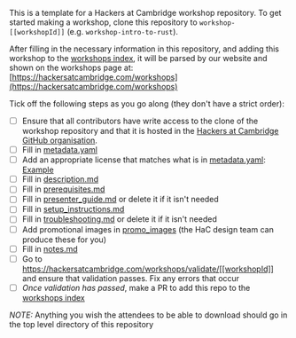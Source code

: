 This is a template for a Hackers at Cambridge workshop repository.
To get started making a workshop, clone this repository to `workshop-[[workshopId]]` (e.g. `workshop-intro-to-rust`).

After filling in the necessary information in this repository, and adding this workshop to the [workshops index](https://github.com/hackersatcambridge/workshops), it will be parsed by our website and shown on the workshops page at:
[https://hackersatcambridge.com/workshops](https://hackersatcambridge.com/workshops)

Tick off the following steps as you go along (they don't have a strict order):

- [ ] Ensure that all contributors have write access to the clone of the workshop repository and that it is hosted in the [Hackers at Cambridge GitHub organisation](https://github.com/hackersatcambridge). 
- [ ] Fill in [metadata.yaml](/.hac_workshop/metadata.yaml)
- [ ] Add an appropriate license that matches what is in [metadata.yaml](/.hac_workshop/metadata.yaml): [Example](https://github.com/hackersatcambridge/workshop-intro-to-git/blob/master/LICENSE)
- [ ] Fill in [description.md](/.hac_workshop/description.md)
- [ ] Fill in [prerequisites.md](/.hac_workshop/prerequisites.md)
- [ ] Fill in [presenter_guide.md](/.hac_workshop/presenter_guide.md) or delete it if it isn't needed
- [ ] Fill in [setup_instructions.md](/.hac_workshop/setup_instructions.md)
- [ ] Fill in [troubleshooting.md](/.hac_workshop/troubleshooting.md) or delete it if it isn't needed
- [ ] Add promotional images in [promo_images](/.hac_workshop/promo_images) (the HaC design team can produce these for you)
- [ ] Fill in [notes.md](/.hac_workshop/notes/notes.md)
- [ ] Go to https://hackersatcambridge.com/workshops/validate/[[workshopId]] and ensure that validation passes. Fix any errors that occur
- [ ] _Once validation has passed_, make a PR to add this repo to the [workshops index](https://github.com/hackersatcambridge/workshops)

*NOTE:* Anything you wish the attendees to be able to download should go in the top level directory of this repository

